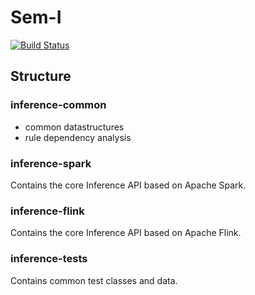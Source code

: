 # Sem-I
[![Build Status](https://ci.aksw.org/jenkins/job/SANSA%20Inference%20Layer/job/develop/badge/icon)](https://ci.aksw.org/jenkins/job/SANSA%20Inference%20Layer/job/develop/)

## Structure
### inference-common
* common datastructures
* rule dependency analysis 

### inference-spark
Contains the core Inference API based on Apache Spark.

### inference-flink
Contains the core Inference API based on Apache Flink.

### inference-tests
Contains common test classes and data.
